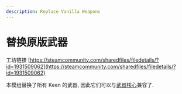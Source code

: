 ```yaml
---
description: Replace Vanilla Weapons
---
```


# 替换原版武器

工坊链接 [https://steamcommunity.com/sharedfiles/filedetails/?id=1931509062](https://steamcommunity.com/sharedfiles/filedetails/?id=1931509062)

本模组替换了所有 Keen 的武器, 因此它们可以与[武器核心](wu-qi-he-xin.md)兼容了.
